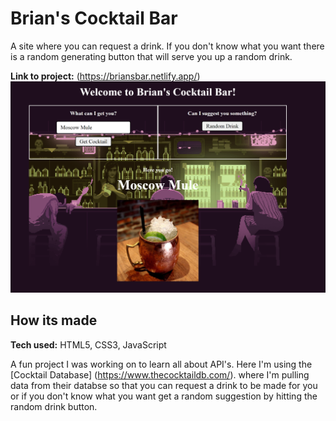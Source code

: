 # Brian's Cocktail Bar
A site where you can request a drink. If you don't know what you want there is a random generating button that will serve you up a random drink.

**Link to project:** (https://briansbar.netlify.app/)
![Thumbnail pic of site](https://github.com/brianf4/briansCocktailBar/blob/main/thumbnail.png)
## How its made
**Tech used:** HTML5, CSS3, JavaScript

A fun project I was working on to learn all about API's. Here I'm using the [Cocktail Database] (https://www.thecocktaildb.com/). where I'm pulling data from their databse so that you can request a drink to be made for you or if you don't know what you want get a random suggestion by hitting the random drink button.
